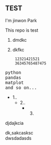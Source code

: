 ## TEST

I'm jinwon Park

This repo is test


1) dmdkc
2) dkfkc

        12321421521
        36345765487475

<pre>
python
pandas
matplot
and so on...
</pre>

- 1..
  - 2..
    - 3.



djdajkcia

dk,sakcasksc<br>dwsdadasds
